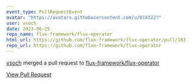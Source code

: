 ```yaml
---
event_type: PullRequestEvent
avatar: "https://avatars.githubusercontent.com/u/814322?"
user: vsoch
date: 2023-06-25
repo_name: flux-framework/flux-operator
html_url: https://github.com/flux-framework/flux-operator/pull/183
repo_url: https://github.com/flux-framework/flux-operator
---
```


<a href='https://github.com/vsoch' target='_blank'>vsoch</a> merged a pull request to <a href='https://github.com/flux-framework/flux-operator' target='_blank'>flux-framework/flux-operator</a>

<a href='https://github.com/flux-framework/flux-operator/pull/183' target='_blank'>View Pull Request</a>